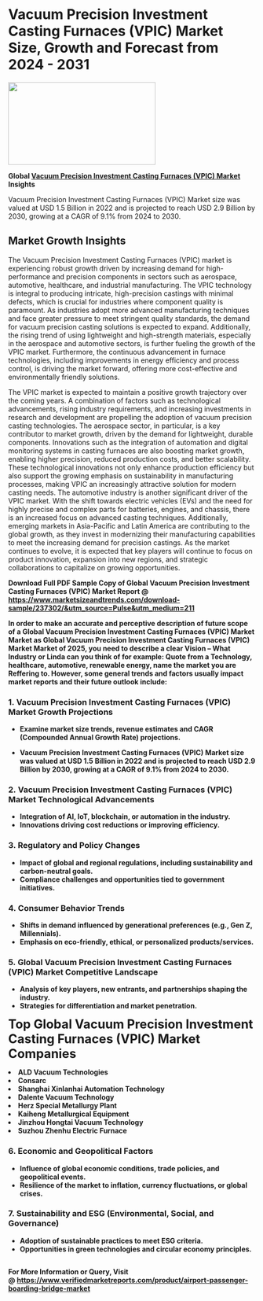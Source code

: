 <H1>Vacuum Precision Investment Casting Furnaces (VPIC) Market Size, Growth and Forecast from 2024 - 2031</H1><img class="aligncenter size-medium wp-image-584254" src="https://thirdeyenews.in/wp-content/uploads/2024/09/Global-Market-Research-300x168.jpeg" alt="" width="300" height="168" /><p><strong>Global&nbsp;<a href="https://www.marketsizeandtrends.com/download-sample/237302/&amp;utm_source=Pulse&amp;utm_medium=211">Vacuum Precision Investment Casting Furnaces (VPIC) Market</a> Insights</strong></p><p>Vacuum Precision Investment Casting Furnaces (VPIC) Market size was valued at USD 1.5 Billion in 2022 and is projected to reach USD 2.9 Billion by 2030, growing at a CAGR of 9.1% from 2024 to 2030.</p><p><h2>Market Growth Insights</h2> <p>The Vacuum Precision Investment Casting Furnaces (VPIC) market is experiencing robust growth driven by increasing demand for high-performance and precision components in sectors such as aerospace, automotive, healthcare, and industrial manufacturing. The VPIC technology is integral to producing intricate, high-precision castings with minimal defects, which is crucial for industries where component quality is paramount. As industries adopt more advanced manufacturing techniques and face greater pressure to meet stringent quality standards, the demand for vacuum precision casting solutions is expected to expand. Additionally, the rising trend of using lightweight and high-strength materials, especially in the aerospace and automotive sectors, is further fueling the growth of the VPIC market. Furthermore, the continuous advancement in furnace technologies, including improvements in energy efficiency and process control, is driving the market forward, offering more cost-effective and environmentally friendly solutions.</p> <p><strong></strong></p> <p>The VPIC market is expected to maintain a positive growth trajectory over the coming years. A combination of factors such as technological advancements, rising industry requirements, and increasing investments in research and development are propelling the adoption of vacuum precision casting technologies. The aerospace sector, in particular, is a key contributor to market growth, driven by the demand for lightweight, durable components. Innovations such as the integration of automation and digital monitoring systems in casting furnaces are also boosting market growth, enabling higher precision, reduced production costs, and better scalability. These technological innovations not only enhance production efficiency but also support the growing emphasis on sustainability in manufacturing processes, making VPIC an increasingly attractive solution for modern casting needs. The automotive industry is another significant driver of the VPIC market. With the shift towards electric vehicles (EVs) and the need for highly precise and complex parts for batteries, engines, and chassis, there is an increased focus on advanced casting techniques. Additionally, emerging markets in Asia-Pacific and Latin America are contributing to the global growth, as they invest in modernizing their manufacturing capabilities to meet the increasing demand for precision castings. As the market continues to evolve, it is expected that key players will continue to focus on product innovation, expansion into new regions, and strategic collaborations to capitalize on growing opportunities. <p><strong></p><p><span class=""><strong>Download Full PDF Sample Copy of Global Vacuum Precision Investment Casting Furnaces (VPIC) Market Report</strong> @ <a href="https://www.marketsizeandtrends.com/download-sample/237302/&amp;utm_source=Pulse&amp;utm_medium=211" target="_blank">https://www.marketsizeandtrends.com/download-sample/237302/&amp;utm_source=Pulse&amp;utm_medium=211</a></span></p><p>In order to make an accurate and perceptive description of future scope of a Global&nbsp;Vacuum Precision Investment Casting Furnaces (VPIC) Market Market as Global&nbsp;Vacuum Precision Investment Casting Furnaces (VPIC) Market Market of 2025, you need to describe a clear Vision &ndash; What Industry or Linda can you think of for example: Quote from a Technology, healthcare, automotive, renewable energy, name the market you are Reffering to. However, some general trends and factors usually impact market reports and their future outlook include:</p><h3>1.&nbsp;<strong>Vacuum Precision Investment Casting Furnaces (VPIC) Market Growth Projections</strong></h3><ul><li>Examine market size trends, revenue estimates and CAGR (Compounded Annual Growth Rate) projections.</li><li><p>Vacuum Precision Investment Casting Furnaces (VPIC) Market size was valued at USD 1.5 Billion in 2022 and is projected to reach USD 2.9 Billion by 2030, growing at a CAGR of 9.1% from 2024 to 2030.</p></li></ul><h3>2.&nbsp;<strong>Vacuum Precision Investment Casting Furnaces (VPIC) Market Technological Advancements</strong></h3><ul><li>Integration of AI, IoT, blockchain, or automation in the industry.</li><li>Innovations driving cost reductions or improving efficiency.</li></ul><h3>3.&nbsp;<strong>Regulatory and Policy Changes</strong></h3><ul><li>Impact of global and regional regulations, including sustainability and carbon-neutral goals.</li><li>Compliance challenges and opportunities tied to government initiatives.</li></ul><h3>4.&nbsp;<strong>Consumer Behavior Trends</strong></h3><ul><li>Shifts in demand influenced by generational preferences (e.g., Gen Z, Millennials).</li><li>Emphasis on eco-friendly, ethical, or personalized products/services.</li></ul><h3>5.&nbsp;<strong>Global Vacuum Precision Investment Casting Furnaces (VPIC) Market Competitive Landscape</strong></h3><ul><li>Analysis of key players, new entrants, and partnerships shaping the industry.</li><li>Strategies for differentiation and market penetration.</li></ul><p data-pm-slice="1 1 []"><span style="color: inherit; font-family: inherit; font-size: 25px;">Top Global Vacuum Precision Investment Casting Furnaces (VPIC) Market Companies</span></p><div class="" data-test-id=""><p><li>ALD Vacuum Technologies</li><li> Consarc</li><li> Shanghai Xinlanhai Automation Technology</li><li> Dalente Vacuum Technology</li><li> Herz Special Metallurgy Plant</li><li> Kaiheng Metallurgical Equipment</li><li> Jinzhou Hongtai Vacuum Technology</li><li> Suzhou Zhenhu Electric Furnace</li></p></div><h3>6.&nbsp;<strong>Economic and Geopolitical Factors</strong></h3><ul><li>Influence of global economic conditions, trade policies, and geopolitical events.</li><li>Resilience of the market to inflation, currency fluctuations, or global crises.</li></ul><h3>7.&nbsp;<strong>Sustainability and ESG (Environmental, Social, and Governance)</strong></h3><ul><li>Adoption of sustainable practices to meet ESG criteria.</li><li>Opportunities in green technologies and circular economy principles.</li></ul><h2><strong style="font-size: 14px;">For More Information or Query, Visit @&nbsp;</strong><a style="background-color: #ffffff; font-size: 14px;" href="https://www.marketsizeandtrends.com/report/vacuum-precision-investment-casting-furnaces-vpic-market/" target="_blank">https://www.verifiedmarketreports.com/product/airport-passenger-boarding-bridge-market</a></h2>
